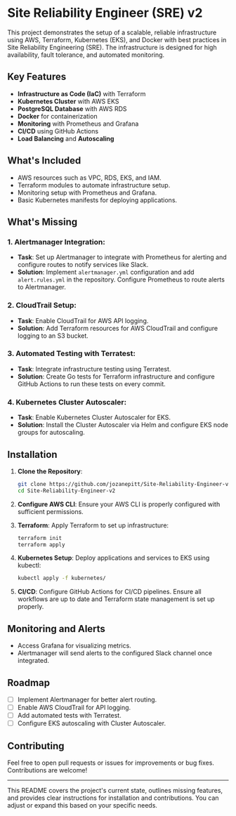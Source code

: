 # Site Reliability Engineer (SRE) v2

This project demonstrates the setup of a scalable, reliable infrastructure using AWS, Terraform, Kubernetes (EKS), and Docker with best practices in Site Reliability Engineering (SRE). The infrastructure is designed for high availability, fault tolerance, and automated monitoring.

## Key Features
- **Infrastructure as Code (IaC)** with Terraform
- **Kubernetes Cluster** with AWS EKS
- **PostgreSQL Database** with AWS RDS
- **Docker** for containerization
- **Monitoring** with Prometheus and Grafana
- **CI/CD** using GitHub Actions
- **Load Balancing** and **Autoscaling**

## What's Included
- AWS resources such as VPC, RDS, EKS, and IAM.
- Terraform modules to automate infrastructure setup.
- Monitoring setup with Prometheus and Grafana.
- Basic Kubernetes manifests for deploying applications.

## What's Missing
### 1. **Alertmanager Integration**: 
   - **Task**: Set up Alertmanager to integrate with Prometheus for alerting and configure routes to notify services like Slack.
   - **Solution**: Implement `alertmanager.yml` configuration and add `alert.rules.yml` in the repository. Configure Prometheus to route alerts to Alertmanager.

### 2. **CloudTrail Setup**: 
   - **Task**: Enable CloudTrail for AWS API logging.
   - **Solution**: Add Terraform resources for AWS CloudTrail and configure logging to an S3 bucket.

### 3. **Automated Testing with Terratest**: 
   - **Task**: Integrate infrastructure testing using Terratest.
   - **Solution**: Create Go tests for Terraform infrastructure and configure GitHub Actions to run these tests on every commit.

### 4. **Kubernetes Cluster Autoscaler**: 
   - **Task**: Enable Kubernetes Cluster Autoscaler for EKS.
   - **Solution**: Install the Cluster Autoscaler via Helm and configure EKS node groups for autoscaling.

## Installation

1. **Clone the Repository**:
   ```bash
   git clone https://github.com/jozanepitt/Site-Reliability-Engineer-v2
   cd Site-Reliability-Engineer-v2
   ```

2. **Configure AWS CLI**:
   Ensure your AWS CLI is properly configured with sufficient permissions.

3. **Terraform**:
   Apply Terraform to set up infrastructure:
   ```bash
   terraform init
   terraform apply
   ```

4. **Kubernetes Setup**:
   Deploy applications and services to EKS using kubectl:
   ```bash
   kubectl apply -f kubernetes/
   ```

5. **CI/CD**:
   Configure GitHub Actions for CI/CD pipelines. Ensure all workflows are up to date and Terraform state management is set up properly.

## Monitoring and Alerts
- Access Grafana for visualizing metrics.
- Alertmanager will send alerts to the configured Slack channel once integrated.

## Roadmap
- [ ] Implement Alertmanager for better alert routing.
- [ ] Enable AWS CloudTrail for API logging.
- [ ] Add automated tests with Terratest.
- [ ] Configure EKS autoscaling with Cluster Autoscaler.

## Contributing
Feel free to open pull requests or issues for improvements or bug fixes. Contributions are welcome!

---

This README covers the project's current state, outlines missing features, and provides clear instructions for installation and contributions. You can adjust or expand this based on your specific needs.
